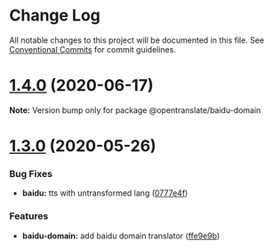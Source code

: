 # Change Log

All notable changes to this project will be documented in this file.
See [Conventional Commits](https://conventionalcommits.org) for commit guidelines.

# [1.4.0](https://github.com/OpenTranslate/OpenTranslate/compare/v1.3.0...v1.4.0) (2020-06-17)

**Note:** Version bump only for package @opentranslate/baidu-domain





# [1.3.0](https://github.com/OpenTranslate/OpenTranslate/compare/v1.2.0...v1.3.0) (2020-05-26)


### Bug Fixes

* **baidu:** tts with untransformed lang ([0777e4f](https://github.com/OpenTranslate/OpenTranslate/commit/0777e4f))


### Features

* **baidu-domain:** add baidu domain translator ([ffe9e9b](https://github.com/OpenTranslate/OpenTranslate/commit/ffe9e9b))
